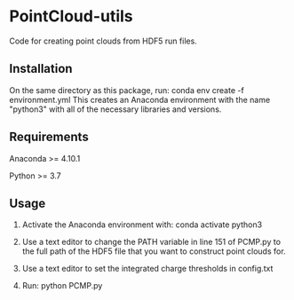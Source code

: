 # PointCloud-utils

Code for creating point clouds from HDF5 run files.

## Installation

On the same directory as this package, run: 
	conda env create -f environment.yml
This creates an Anaconda environment with the name "python3" with all of the necessary libraries and versions.

## Requirements

Anaconda >= 4.10.1

Python >= 3.7

## Usage

1. Activate the Anaconda environment with:
	conda activate python3

2. Use a text editor to change the PATH variable in line 151 of PCMP.py to the full path of the HDF5 file that you 
want to construct point clouds for.

3. Use a text editor to set the integrated charge thresholds in config.txt

4. Run:
	python PCMP.py
